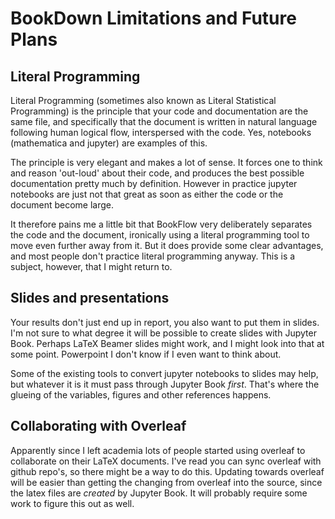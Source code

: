 # BookDown Limitations and Future Plans

## Literal Programming

Literal Programming (sometimes also known as Literal Statistical Programming) is the principle that your code and documentation are the same file, and specifically that the document is written in natural language following human logical flow, interspersed with the code. Yes, notebooks (mathematica and jupyter) are examples of this. 

The principle is very elegant and makes a lot of sense. It forces one to think and reason 'out-loud' about their code, and produces the best possible documentation pretty much by definition. However in practice jupyter notebooks are just not that great as soon as either the code or the document become large.

It therefore pains me a little bit that BookFlow very deliberately separates the code and the document, ironically using a literal programming tool to move even further away from it. But it does provide some clear advantages, and most people don't practice literal programming anyway. This is a subject, however, that I might return to. 

## Slides and presentations

Your results don't just end up in report, you also want to put them in slides. I'm not sure to what degree it will be possible to create slides with Jupyter Book. Perhaps LaTeX Beamer slides might work, and I might look into that at some point. Powerpoint I don't know if I even want to think about. 

Some of the existing tools to convert jupyter notebooks to slides may help, but whatever it is it must pass through Jupyter Book *first*. That's where the glueing of the variables, figures and other references happens. 

## Collaborating with Overleaf

Apparently since I left academia lots of people started using overleaf to collaborate on their LaTeX documents. I've read you can sync overleaf with github repo's, so there might be a way to do this. Updating towards overleaf will be easier than getting the changing from overleaf into the source, since the latex files are *created* by Jupyter Book. It will probably require some work to figure this out as well.
